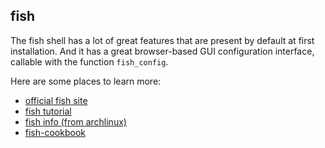 
## fish

The fish shell has a lot of great features that are present by default at first
installation.  And it has a great browser-based GUI configuration interface,
callable with the function `fish_config`.

Here are some places to learn more:

* [official fish site](https://fishshell.com)
* [fish tutorial](https://geowarin.com/the-missing-fish-shell-tutorial/)
* [fish info (from archlinux)](https://wiki.archlinux.org/index.php/Fish)
* [fish-cookbook](https://github.com/jorgebucaran/fish-cookbook#how-to-find-my-current-location-in-fish)

